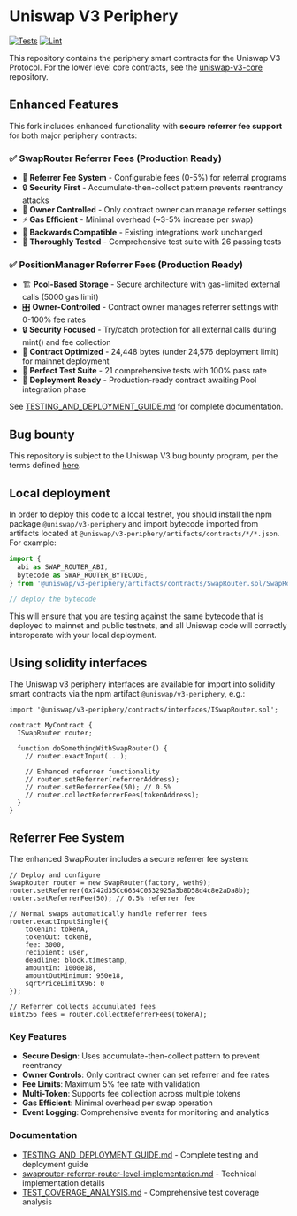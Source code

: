 # Uniswap V3 Periphery

[![Tests](https://github.com/Uniswap/uniswap-v3-periphery/workflows/Tests/badge.svg)](https://github.com/Uniswap/uniswap-v3-periphery/actions?query=workflow%3ATests)
[![Lint](https://github.com/Uniswap/uniswap-v3-periphery/workflows/Lint/badge.svg)](https://github.com/Uniswap/uniswap-v3-periphery/actions?query=workflow%3ALint)

This repository contains the periphery smart contracts for the Uniswap V3 Protocol.
For the lower level core contracts, see the [uniswap-v3-core](https://github.com/Uniswap/uniswap-v3-core)
repository.

## Enhanced Features

This fork includes enhanced functionality with **secure referrer fee support** for both major periphery contracts:

### ✅ SwapRouter Referrer Fees (Production Ready)
- 🎯 **Referrer Fee System** - Configurable fees (0-5%) for referral programs
- 🔒 **Security First** - Accumulate-then-collect pattern prevents reentrancy attacks  
- 🔧 **Owner Controlled** - Only contract owner can manage referrer settings
- ⚡ **Gas Efficient** - Minimal overhead (~3-5% increase per swap)
- 🔄 **Backwards Compatible** - Existing integrations work unchanged
- 🧪 **Thoroughly Tested** - Comprehensive test suite with 26 passing tests

### ✅ PositionManager Referrer Fees (Production Ready)
- 🏗️ **Pool-Based Storage** - Secure architecture with gas-limited external calls (5000 gas limit)
- 🎛️ **Owner-Controlled** - Contract owner manages referrer settings with 0-100% fee rates
- 🔒 **Security Focused** - Try/catch protection for all external calls during mint() and fee collection
- 📏 **Contract Optimized** - 24,448 bytes (under 24,576 deployment limit) for mainnet deployment
- 🧪 **Perfect Test Suite** - 21 comprehensive tests with 100% pass rate
- 🚀 **Deployment Ready** - Production-ready contract awaiting Pool integration phase

See [TESTING_AND_DEPLOYMENT_GUIDE.md](./TESTING_AND_DEPLOYMENT_GUIDE.md) for complete documentation.

## Bug bounty

This repository is subject to the Uniswap V3 bug bounty program,
per the terms defined [here](./bug-bounty.md).

## Local deployment

In order to deploy this code to a local testnet, you should install the npm package
`@uniswap/v3-periphery`
and import bytecode imported from artifacts located at
`@uniswap/v3-periphery/artifacts/contracts/*/*.json`.
For example:

```typescript
import {
  abi as SWAP_ROUTER_ABI,
  bytecode as SWAP_ROUTER_BYTECODE,
} from '@uniswap/v3-periphery/artifacts/contracts/SwapRouter.sol/SwapRouter.json'

// deploy the bytecode
```

This will ensure that you are testing against the same bytecode that is deployed to
mainnet and public testnets, and all Uniswap code will correctly interoperate with
your local deployment.

## Using solidity interfaces

The Uniswap v3 periphery interfaces are available for import into solidity smart contracts
via the npm artifact `@uniswap/v3-periphery`, e.g.:

```solidity
import '@uniswap/v3-periphery/contracts/interfaces/ISwapRouter.sol';

contract MyContract {
  ISwapRouter router;

  function doSomethingWithSwapRouter() {
    // router.exactInput(...);
    
    // Enhanced referrer functionality
    // router.setReferrer(referrerAddress);
    // router.setReferrerFee(50); // 0.5%
    // router.collectReferrerFees(tokenAddress);
  }
}
```

## Referrer Fee System

The enhanced SwapRouter includes a secure referrer fee system:

```solidity
// Deploy and configure
SwapRouter router = new SwapRouter(factory, weth9);
router.setReferrer(0x742d35Cc6634C0532925a3b8D58d4c8e2aDa8b);
router.setReferrerFee(50); // 0.5% referrer fee

// Normal swaps automatically handle referrer fees
router.exactInputSingle({
    tokenIn: tokenA,
    tokenOut: tokenB,
    fee: 3000,
    recipient: user,
    deadline: block.timestamp,
    amountIn: 1000e18,
    amountOutMinimum: 950e18,
    sqrtPriceLimitX96: 0
});

// Referrer collects accumulated fees
uint256 fees = router.collectReferrerFees(tokenA);
```

### Key Features

- **Secure Design**: Uses accumulate-then-collect pattern to prevent reentrancy
- **Owner Controls**: Only contract owner can set referrer and fee rates
- **Fee Limits**: Maximum 5% fee rate with validation
- **Multi-Token**: Supports fee collection across multiple tokens
- **Gas Efficient**: Minimal overhead per swap operation
- **Event Logging**: Comprehensive events for monitoring and analytics

### Documentation

- [TESTING_AND_DEPLOYMENT_GUIDE.md](./TESTING_AND_DEPLOYMENT_GUIDE.md) - Complete testing and deployment guide
- [swaprouter-referrer-router-level-implementation.md](./swaprouter-referrer-router-level-implementation.md) - Technical implementation details
- [TEST_COVERAGE_ANALYSIS.md](./TEST_COVERAGE_ANALYSIS.md) - Comprehensive test coverage analysis

```
